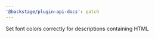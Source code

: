 ```yaml
---
'@backstage/plugin-api-docs': patch
---
```


Set font colors correctly for descriptions containing HTML
